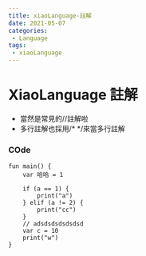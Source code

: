 ```yaml
---
title: xiaoLanguage-註解
date: 2021-05-07
categories:
 - Language
tags:
 - xiaoLanguage
---
```


# XiaoLanguage 註解
- 當然是常見的//註解啦
- 多行註解也採用/*  */來當多行註解

### COde
```
fun main() {
    var 哈哈 = 1
    
    if (a == 1) {
        print("a")
    } elif (a != 2) {
        print("cc")
    }
    // adsdsdsdsdsdsd
    var c = 10
    print("w")
}
```